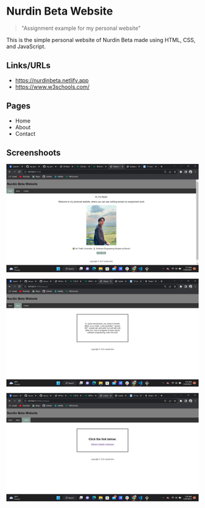 # Nurdin Beta Website

> "Assignment example for my personal website"

This is the simple personal website of Nurdin Beta made using HTML, CSS, and JavaScript.

## Links/URLs

- https://nurdinbeta.netlify.app
- https://www.w3schools.com/

## Pages

- Home
- About
- Contact

## Screenshoots

![Screenshoot 1](assets/sc1.PNG)

![Screenshoot 1](assets/sc2.PNG)

![Screenshoot 1](assets/sc3.PNG)
